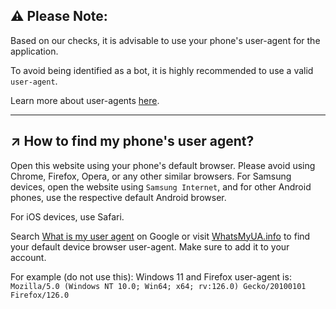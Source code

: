 ## ⚠️ Please Note:

Based on our checks, it is advisable to use your phone's user-agent for the application.

To avoid being identified as a bot, it is highly recommended to use a valid `user-agent`.

Learn more about user-agents [here](https://en.wikipedia.org/wiki/User_agent).

---

## ↗️ How to find my phone's user agent?

Open this website using your phone's default browser. Please avoid using Chrome, Firefox, Opera, or any other similar browsers. For Samsung devices, open the website using `Samsung Internet`, and for other Android phones, use the respective default Android browser.

For iOS devices, use Safari.

Search [What is my user agent](https://www.google.com/search?q=What+is+my+user+agent) on Google or visit [WhatsMyUA.info](https://www.whatsmyua.info/) to find your default device browser user-agent. Make sure to add it to your account.

For example (do not use this): Windows 11 and Firefox user-agent is: `Mozilla/5.0 (Windows NT 10.0; Win64; x64; rv:126.0) Gecko/20100101 Firefox/126.0`
